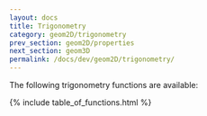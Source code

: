 ```yaml
---
layout: docs
title: Trigonometry
category: geom2D/trigonometry
prev_section: geom2D/properties
next_section: geom3D
permalink: /docs/dev/geom2D/trigonometry/
---
```


The following trigonometry functions are available:

{% include table_of_functions.html %}
